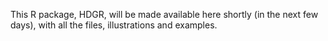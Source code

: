 This R package, HDGR, will be made available here shortly (in the next few days), with all the files, illustrations and examples.
